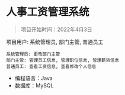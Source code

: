 # 人事工资管理系统

>   项目开始时间：2022年4月3日

项目用户: 系统管理员, 部门主管, 普通员工
```
系统管理员: 更改部门主管
部门主管: 管理员工信息, 管理职位信息, 管理薪资信息
普通员工: 查看工资信息, 查看修改个人信息
```

-   编程语言：Java
-   数据库：MySQL


